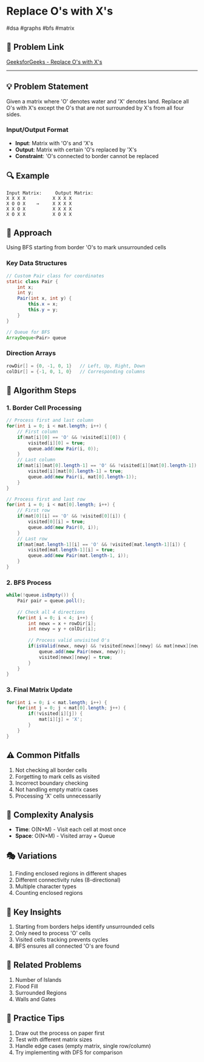 # Replace O's with X's
#dsa #graphs #bfs #matrix

## 🔗 Problem Link
[GeeksforGeeks - Replace O's with X's](https://www.geeksforgeeks.org/problems/replace-os-with-xs0052/1)

---

## 💡 Problem Statement
Given a matrix where 'O' denotes water and 'X' denotes land. Replace all O's with X's except the O's that are not surrounded by X's from all four sides.

### Input/Output Format
- **Input**: Matrix with 'O's and 'X's
- **Output**: Matrix with certain 'O's replaced by 'X's
- **Constraint**: 'O's connected to border cannot be replaced

## 🔍 Example
```
Input Matrix:     Output Matrix:
X X X X          X X X X
X O O X    →     X X X X
X X O X          X X X X
X O X X          X O X X
```

## 🎯 Approach
Using BFS starting from border 'O's to mark unsurrounded cells

### Key Data Structures
```java
// Custom Pair class for coordinates
static class Pair {
    int x;
    int y;
    Pair(int x, int y) {
        this.x = x;
        this.y = y;
    }
}

// Queue for BFS
ArrayDeque<Pair> queue
```

### Direction Arrays
```java
rowDir[] = {0, -1, 0, 1}   // Left, Up, Right, Down
colDir[] = {-1, 0, 1, 0}   // Corresponding columns
```

## 📝 Algorithm Steps

### 1. Border Cell Processing
```java
// Process first and last column
for(int i = 0; i < mat.length; i++) {
    // First column
    if(mat[i][0] == 'O' && !visited[i][0]) {
        visited[i][0] = true;
        queue.add(new Pair(i, 0));
    }
    // Last column
    if(mat[i][mat[0].length-1] == 'O' && !visited[i][mat[0].length-1]) {
        visited[i][mat[0].length-1] = true;
        queue.add(new Pair(i, mat[0].length-1));
    }
}

// Process first and last row
for(int i = 0; i < mat[0].length; i++) {
    // First row
    if(mat[0][i] == 'O' && !visited[0][i]) {
        visited[0][i] = true;
        queue.add(new Pair(0, i));
    }
    // Last row
    if(mat[mat.length-1][i] == 'O' && !visited[mat.length-1][i]) {
        visited[mat.length-1][i] = true;
        queue.add(new Pair(mat.length-1, i));
    }
}
```

### 2. BFS Process
```java
while(!queue.isEmpty()) {
    Pair pair = queue.poll();
    
    // Check all 4 directions
    for(int i = 0; i < 4; i++) {
        int newx = x + rowDir[i];
        int newy = y + colDir[i];
        
        // Process valid unvisited O's
        if(isValid(newx, newy) && !visited[newx][newy] && mat[newx][newy] == 'O') {
            queue.add(new Pair(newx, newy));
            visited[newx][newy] = true;
        }
    }
}
```

### 3. Final Matrix Update
```java
for(int i = 0; i < mat.length; i++) {
    for(int j = 0; j < mat[0].length; j++) {
        if(!visited[i][j]) {
            mat[i][j] = 'X';
        }
    }
}
```

## ⚠️ Common Pitfalls
1. Not checking all border cells
2. Forgetting to mark cells as visited
3. Incorrect boundary checking
4. Not handling empty matrix cases
5. Processing 'X' cells unnecessarily

## 🔄 Complexity Analysis
- **Time**: O(N×M) - Visit each cell at most once
- **Space**: O(N×M) - Visited array + Queue

## 🎭 Variations
1. Finding enclosed regions in different shapes
2. Different connectivity rules (8-directional)
3. Multiple character types
4. Counting enclosed regions

## 📌 Key Insights
1. Starting from borders helps identify unsurrounded cells
2. Only need to process 'O' cells
3. Visited cells tracking prevents cycles
4. BFS ensures all connected 'O's are found

## 🤔 Related Problems
1. Number of Islands
2. Flood Fill
3. Surrounded Regions
4. Walls and Gates

## 🎯 Practice Tips
1. Draw out the process on paper first
2. Test with different matrix sizes
3. Handle edge cases (empty matrix, single row/column)
4. Try implementing with DFS for comparison
